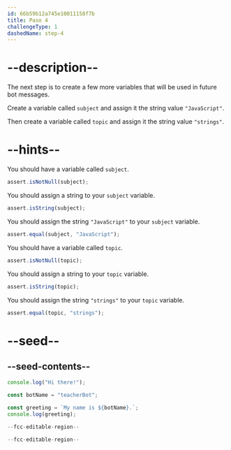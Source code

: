 ```yaml
---
id: 66b59b12a745e10011158f7b
title: Paso 4
challengeType: 1
dashedName: step-4
---
```


# --description--

The next step is to create a few more variables that will be used in future bot messages.

Create a variable called `subject` and assign it the string value `"JavaScript"`.

Then create a variable called `topic` and assign it the string value `"strings"`.

# --hints--

You should have a variable called `subject`.

```js
assert.isNotNull(subject);
```

You should assign a string to your `subject` variable.

```js
assert.isString(subject);
```

You should assign the string `"JavaScript"` to your `subject` variable.

```js
assert.equal(subject, "JavaScript");
```

You should have a variable called `topic`.

```js
assert.isNotNull(topic);
```

You should assign a string to your `topic` variable.

```js
assert.isString(topic);
```

You should assign the string `"strings"` to your `topic` variable.

```js
assert.equal(topic, "strings");
```

# --seed--

## --seed-contents--

```js
console.log("Hi there!");

const botName = "teacherBot";

const greeting = `My name is ${botName}.`;
console.log(greeting);

--fcc-editable-region--

--fcc-editable-region--
```
